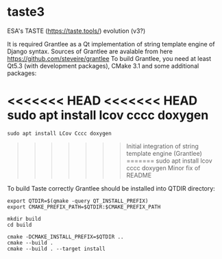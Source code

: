 # taste3

ESA's TASTE (https://taste.tools/) evolution (v3?)

It is required Grantlee as a Qt implementation of string template engine of Django syntax.
Sources of Grantlee are avalable from here https://github.com/steveire/grantlee
To build Grantlee, you need at least Qt5.3 (with development packages), CMake 3.1 and
some additional packages:

<<<<<<< HEAD
<<<<<<< HEAD
    sudo apt install lcov cccc doxygen
=======
    sudo apt install LCov Cccc doxygen
>>>>>>> Initial integration of string template engine (Grantlee)
=======
    sudo apt install lcov cccc doxygen
>>>>>>> Minor fix of README

To build Taste correctly Grantlee should be installed into QTDIR directory:

    export QTDIR=$(qmake -query QT_INSTALL_PREFIX)
    export CMAKE_PREFIX_PATH=$QTDIR:$CMAKE_PREFIX_PATH

    mkdir build
    cd build

    cmake -DCMAKE_INSTALL_PREFIX=$QTDIR ..
    cmake --build .
    cmake --build . --target install
